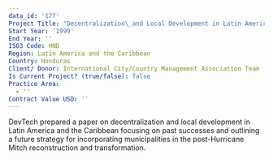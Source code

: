 ```yaml
---
data_id: '177'
Project Title: "Decentralization\_and Local Development in Latin America and the Caribbean"
Start Year: '1999'
End Year: ''
ISO3 Code: HND
Region: Latin America and the Caribbean
Country: Honduras
Client/ Donor: International City/Country Management Association Team
Is Current Project? (true/false): false
Practice Area:
  - ''
Contract Value USD: ''
---
```

DevTech prepared a paper on decentralization and local development in Latin America and the Caribbean focusing on past successes and outlining a future strategy for incorporating municipalities in the post-Hurricane Mitch reconstruction and transformation.